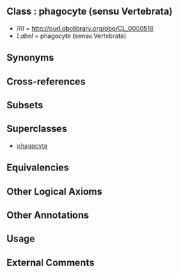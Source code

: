 
## Class : phagocyte (sensu Vertebrata)

 * *IRI* = http://purl.obolibrary.org/obo/CL_0000518
 * *Label* = phagocyte (sensu Vertebrata)

## Synonyms


## Cross-references


## Subsets


## Superclasses

 * [phagocyte](../../CL/34/CL_0000234.md)

## Equivalencies


## Other Logical Axioms


## Other Annotations


## Usage


## External Comments

